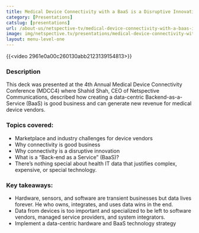 ```yaml
---
title: Medical Device Connectivity with a BaaS is a Disruptive Innovation
category: [Presentations]
catslug: [presentations]
url: /about-us/netspective-tv/medical-device-connectivity-with-a-baas-is-a-disruptive-innovation/
image: img/netspective.tv/presentations/medical-device-connectivity-with-a-baas-is-a-disruptive-innovation.jpg
layout: menu-level-one
---
```


{{<video 2961e0a00c260130abb2123139154813>}}

### Description
This deck was presented at the 4th Annual Medical Device Connectivity Conference (MDCC4) where Shahid Shah, CEO of Netspective Communications, described how creating a data-centric Backend-as-a-Service (BaaS) is good business and can generate new revenue for medical device vendors.

### Topics covered:

* Marketplace and industry challenges for device vendors
* Why connectivity is good business
* Why connectivity is a disruptive innovation
* What is a “Back-end as a Service” (BaaS)?
* There’s nothing special about health IT data that justifies complex, expensive, or special technology.

### Key takeaways:

* Hardware, sensors, and software are transient businesses but data lives forever. He who owns, integrates, and uses data wins in the end.
* Data from devices is too important and specialized to be left to software vendors, managed service providers, and system integrators.
* Implement a data-centric hardware and BaaS technology strategy
